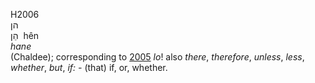 H2006  
הן  
הֵן ‎ hên  
*hane*  
(Chaldee); corresponding to [2005](h2005) *lo*! also *there*,
*therefore*, *unless*, *less*, *whether*, *but*, *if: -* (that) if, or,
whether.  

